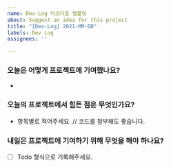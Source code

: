 ```yaml
---
name: Dev-Log 마크다운 템플릿
about: Suggest an idea for this project
title: "[Dev-Log] 2021-MM-DD"
labels: Dev Log
assignees: ''

---
```


### 오늘은 어떻게 프로젝트에 기여했나요?
* 
### 오늘의 프로젝트에서 힘든 점은 무엇인가요?
* 항목별로 적어주세요.
// 코드를 첨부해도 좋습니다.

### 내일은 프로젝트에 기여하기 위해 무엇을 해야 하나요?

- [ ]  Todo 형식으로 기록해주세요.
